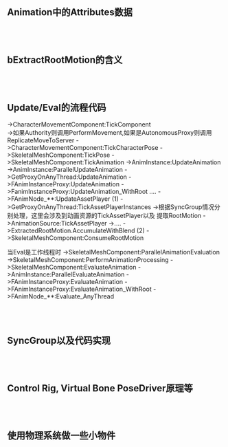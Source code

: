 ## Animation中的Attributes数据
<br>
<br>

## bExtractRootMotion的含义
<br>
<br>

## Update/Eval的流程代码
->CharacterMovementComponent:TickComponent  
    ->如果Authority则调用PerformMovement,如果是AutonomousProxy则调用ReplicateMoveToServer
        ->CharacterMovementComponent:TickCharacterPose
            ->SkeletalMeshComponent:TickPose
                ->SkeletalMeshComponent:TickAnimation
                    ->AnimInstance:UpdateAnimation
                        ->AnimInstance:ParallelUpdateAnimation
                        ->GetProxyOnAnyThread:UpdateAnimation
                            ->FAnimInstanceProxy:UpdateAnimation
                                ->FanimInstanceProxy:UpdateAnimation_WithRoot
                                    ....
                                    ->FAnimNode_**:UpdateAssetPlayer                                         (1)
                        ->GetProxyOnAnyThread:TickAssetPlayerInstances
                            ->根据SyncGroup情况分别处理，这里会涉及到动画资源的TickAssetPlayer以及
                            提取RootMotion
                            ->AnimationSource:TickAssetPlayer
                                ->....
                            ->ExtractedRootMotion.AccumulateWithBlend                                        (2)
            ->SkeletalMeshComponent:ConsumeRootMotion



当Eval是工作线程时
->SkeletalMeshComponent:ParallelAnimationEvaluation
    ->SkeletalMeshComponent:PerformAnimationProcessing
        ->SkeletalMeshComponent:EvaluateAnimation
            ->AnimInstance:ParallelEvaluateAnimation
                ->FAnimInstanceProxy:EvaluateAnimation
                    ->FAnimInstanceProxy:EvaluateAnimation_WithRoot
                        ->FAnimNode_**:Evaluate_AnyThread


<br>
<br>

## SyncGroup以及代码实现
<br>
<br>

## Control Rig, Virtual Bone PoseDriver原理等
<br>
<br>

## 使用物理系统做一些小物件
<br>
<br>

## 